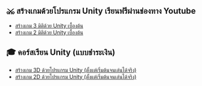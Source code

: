 ## ⚔ สร้างเกมด้วยโปรแกรม Unity เรียนฟรีผ่านช่องทาง Youtube
- [สร้างเกม 3 มิติด้วย Unity เบื้องต้น](https://youtu.be/0UUCkR4ey1U)
- [สร้างเกม 2 มิติด้วย Unity เบื้องต้น]()

## 🎓 คอร์สเรียน Unity (แบบชำระเงิน)
- [สร้างเกม 3D ด้วยโปรแกรม Unity (ตั้งแต่เริ่มต้นจนเล่นได้จริง)](https://www.udemy.com/course/unity-3d-game/)
- [สร้างเกม 2D ด้วยโปรแกรม Unity (ตั้งแต่เริ่มต้นจนเล่นได้จริง)](https://www.udemy.com/course/unity-2d-tutorial/)
